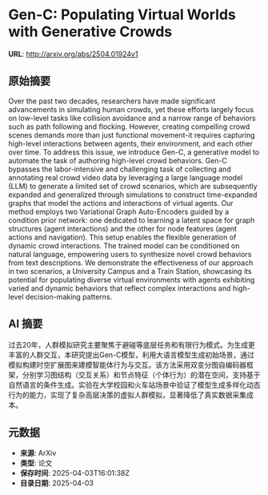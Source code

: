 # Gen-C: Populating Virtual Worlds with Generative Crowds

**URL**: http://arxiv.org/abs/2504.01924v1

## 原始摘要

Over the past two decades, researchers have made significant advancements in
simulating human crowds, yet these efforts largely focus on low-level tasks
like collision avoidance and a narrow range of behaviors such as path following
and flocking. However, creating compelling crowd scenes demands more than just
functional movement-it requires capturing high-level interactions between
agents, their environment, and each other over time. To address this issue, we
introduce Gen-C, a generative model to automate the task of authoring
high-level crowd behaviors. Gen-C bypasses the labor-intensive and challenging
task of collecting and annotating real crowd video data by leveraging a large
language model (LLM) to generate a limited set of crowd scenarios, which are
subsequently expanded and generalized through simulations to construct
time-expanded graphs that model the actions and interactions of virtual agents.
Our method employs two Variational Graph Auto-Encoders guided by a condition
prior network: one dedicated to learning a latent space for graph structures
(agent interactions) and the other for node features (agent actions and
navigation). This setup enables the flexible generation of dynamic crowd
interactions. The trained model can be conditioned on natural language,
empowering users to synthesize novel crowd behaviors from text descriptions. We
demonstrate the effectiveness of our approach in two scenarios, a University
Campus and a Train Station, showcasing its potential for populating diverse
virtual environments with agents exhibiting varied and dynamic behaviors that
reflect complex interactions and high-level decision-making patterns.


## AI 摘要

过去20年，人群模拟研究主要聚焦于避碰等底层任务和有限行为模式。为生成更丰富的人群交互，本研究提出Gen-C模型，利用大语言模型生成初始场景，通过模拟构建时空扩展图来建模智能体行为与交互。该方法采用双变分图自编码器框架，分别学习图结构（交互关系）和节点特征（个体行为）的潜在空间，支持基于自然语言的条件生成。实验在大学校园和火车站场景中验证了模型生成多样化动态行为的能力，实现了复杂高层决策的虚拟人群模拟，显著降低了真实数据采集成本。

## 元数据

- **来源**: ArXiv
- **类型**: 论文
- **保存时间**: 2025-04-03T16:01:38Z
- **目录日期**: 2025-04-03
